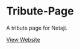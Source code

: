 # Tribute-Page

A tribute page for Netaji.

[View Website](https://sapna2001.github.io/Tribute-Page/)
